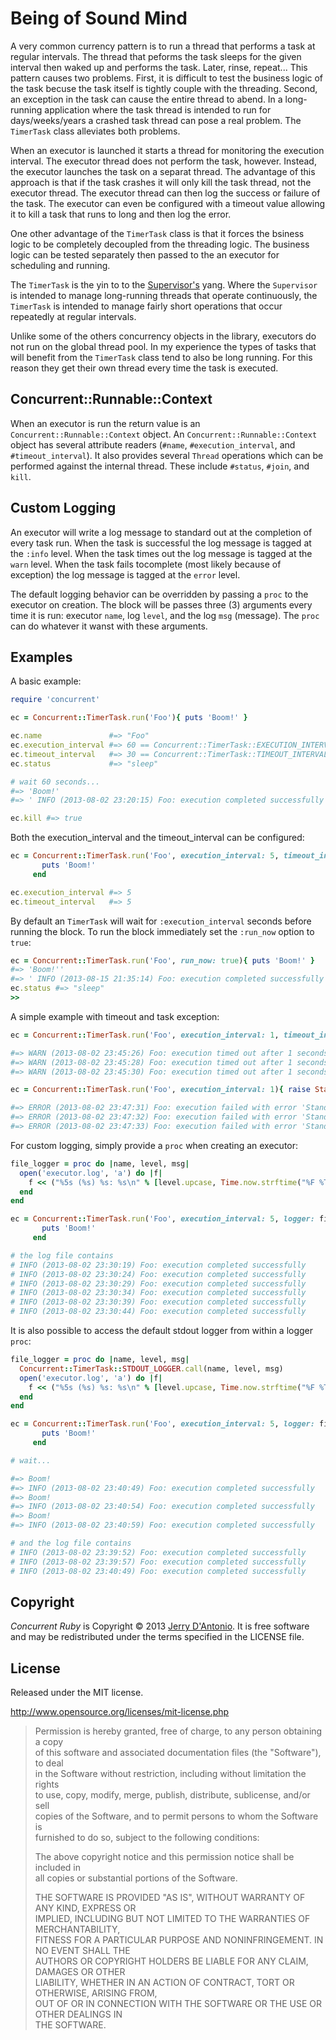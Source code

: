 # Being of Sound Mind

A very common currency pattern is to run a thread that performs a task at regular
intervals. The thread that peforms the task sleeps for the given interval then
waked up and performs the task. Later, rinse, repeat... This pattern causes two
problems. First, it is difficult to test the business logic of the task becuse the
task itself is tightly couple with the threading. Second, an exception in the task
can cause the entire thread to abend. In a long-running application where the task
thread is intended to run for days/weeks/years a crashed task thread can pose a real
problem. The `TimerTask` class alleviates both problems.

When an executor is launched it starts a thread for monitoring the execution interval.
The executor thread does not perform the task, however. Instead, the executor
launches the task on a separat thread. The advantage of this approach is that if
the task crashes it will only kill the task thread, not the executor thread. The
executor thread can then log the success or failure of the task. The executor
can even be configured with a timeout value allowing it to kill a task that runs
to long and then log the error.

One other advantage of the `TimerTask` class is that it forces the bsiness logic to
be completely decoupled from the threading logic. The business logic can be tested
separately then passed to the an executor for scheduling and running.

The `TimerTask` is the yin to to the
[Supervisor's](https://github.com/jdantonio/concurrent-ruby/blob/master/md/supervisor.md)
yang. Where the `Supervisor` is intended to manage long-running threads that operate
continuously, the `TimerTask` is intended to manage fairly short operations that
occur repeatedly at regular intervals.

Unlike some of the others concurrency objects in the library, executors do not
run on the global thread pool. In my experience the types of tasks that will benefit
from the `TimerTask` class tend to also be long running. For this reason they get
their own thread every time the task is executed.

## Concurrent::Runnable::Context

When an executor is run the return value is an `Concurrent::Runnable::Context` object. An
`Concurrent::Runnable::Context` object has several attribute readers (`#name`, `#execution_interval`,
and `#timeout_interval`). It also provides several `Thread` operations which can
be performed against the internal thread. These include `#status`, `#join`, and
`kill`.

## Custom Logging

An executor will write a log message to standard out at the completion of every
task run. When the task is successful the log message is tagged at the `:info`
level. When the task times out the log message is tagged at the `warn` level.
When the task fails tocomplete (most likely because of exception) the log
message is tagged at the `error` level.

The default logging behavior can be overridden by passing a `proc` to the executor
on creation. The block will be passes three (3) arguments every time it is run:
executor `name`, log `level`, and the log `msg` (message). The `proc` can do
whatever it wanst with these arguments.

## Examples

A basic example:

```ruby
require 'concurrent'

ec = Concurrent::TimerTask.run('Foo'){ puts 'Boom!' }

ec.name               #=> "Foo"
ec.execution_interval #=> 60 == Concurrent::TimerTask::EXECUTION_INTERVAL
ec.timeout_interval   #=> 30 == Concurrent::TimerTask::TIMEOUT_INTERVAL
ec.status             #=> "sleep"

# wait 60 seconds...
#=> 'Boom!'
#=> ' INFO (2013-08-02 23:20:15) Foo: execution completed successfully'

ec.kill #=> true
```

Both the execution_interval and the timeout_interval can be configured:

```ruby
ec = Concurrent::TimerTask.run('Foo', execution_interval: 5, timeout_interval: 5) do
       puts 'Boom!'
     end

ec.execution_interval #=> 5
ec.timeout_interval   #=> 5
```

By default an `TimerTask` will wait for `:execution_interval` seconds before running the block.
To run the block immediately set the `:run_now` option to `true`:

```ruby
ec = Concurrent::TimerTask.run('Foo', run_now: true){ puts 'Boom!' }
#=> 'Boom!''
#=> ' INFO (2013-08-15 21:35:14) Foo: execution completed successfully'
ec.status #=> "sleep"
>> 
```

A simple example with timeout and task exception:

```ruby
ec = Concurrent::TimerTask.run('Foo', execution_interval: 1, timeout_interval: 1){ sleep(10) }

#=> WARN (2013-08-02 23:45:26) Foo: execution timed out after 1 seconds
#=> WARN (2013-08-02 23:45:28) Foo: execution timed out after 1 seconds
#=> WARN (2013-08-02 23:45:30) Foo: execution timed out after 1 seconds

ec = Concurrent::TimerTask.run('Foo', execution_interval: 1){ raise StandardError }

#=> ERROR (2013-08-02 23:47:31) Foo: execution failed with error 'StandardError'
#=> ERROR (2013-08-02 23:47:32) Foo: execution failed with error 'StandardError'
#=> ERROR (2013-08-02 23:47:33) Foo: execution failed with error 'StandardError'
```

For custom logging, simply provide a `proc` when creating an executor:

```ruby
file_logger = proc do |name, level, msg|
  open('executor.log', 'a') do |f|
    f << ("%5s (%s) %s: %s\n" % [level.upcase, Time.now.strftime("%F %T"), name, msg])
  end
end

ec = Concurrent::TimerTask.run('Foo', execution_interval: 5, logger: file_logger) do
       puts 'Boom!'
     end

# the log file contains
# INFO (2013-08-02 23:30:19) Foo: execution completed successfully
# INFO (2013-08-02 23:30:24) Foo: execution completed successfully
# INFO (2013-08-02 23:30:29) Foo: execution completed successfully
# INFO (2013-08-02 23:30:34) Foo: execution completed successfully
# INFO (2013-08-02 23:30:39) Foo: execution completed successfully
# INFO (2013-08-02 23:30:44) Foo: execution completed successfully
```

It is also possible to access the default stdout logger from within a logger `proc`:

```ruby
file_logger = proc do |name, level, msg|
  Concurrent::TimerTask::STDOUT_LOGGER.call(name, level, msg)
  open('executor.log', 'a') do |f|
    f << ("%5s (%s) %s: %s\n" % [level.upcase, Time.now.strftime("%F %T"), name, msg])
  end
end

ec = Concurrent::TimerTask.run('Foo', execution_interval: 5, logger: file_logger) do
       puts 'Boom!'
     end

# wait...

#=> Boom!
#=> INFO (2013-08-02 23:40:49) Foo: execution completed successfully
#=> Boom!
#=> INFO (2013-08-02 23:40:54) Foo: execution completed successfully
#=> Boom!
#=> INFO (2013-08-02 23:40:59) Foo: execution completed successfully

# and the log file contains
# INFO (2013-08-02 23:39:52) Foo: execution completed successfully
# INFO (2013-08-02 23:39:57) Foo: execution completed successfully
# INFO (2013-08-02 23:40:49) Foo: execution completed successfully
```

## Copyright

*Concurrent Ruby* is Copyright &copy; 2013 [Jerry D'Antonio](https://twitter.com/jerrydantonio).
It is free software and may be redistributed under the terms specified in the LICENSE file.

## License

Released under the MIT license.

http://www.opensource.org/licenses/mit-license.php  

> Permission is hereby granted, free of charge, to any person obtaining a copy  
> of this software and associated documentation files (the "Software"), to deal  
> in the Software without restriction, including without limitation the rights  
> to use, copy, modify, merge, publish, distribute, sublicense, and/or sell  
> copies of the Software, and to permit persons to whom the Software is  
> furnished to do so, subject to the following conditions:  
> 
> The above copyright notice and this permission notice shall be included in  
> all copies or substantial portions of the Software.  
> 
> THE SOFTWARE IS PROVIDED "AS IS", WITHOUT WARRANTY OF ANY KIND, EXPRESS OR  
> IMPLIED, INCLUDING BUT NOT LIMITED TO THE WARRANTIES OF MERCHANTABILITY,  
> FITNESS FOR A PARTICULAR PURPOSE AND NONINFRINGEMENT. IN NO EVENT SHALL THE  
> AUTHORS OR COPYRIGHT HOLDERS BE LIABLE FOR ANY CLAIM, DAMAGES OR OTHER  
> LIABILITY, WHETHER IN AN ACTION OF CONTRACT, TORT OR OTHERWISE, ARISING FROM,  
> OUT OF OR IN CONNECTION WITH THE SOFTWARE OR THE USE OR OTHER DEALINGS IN  
> THE SOFTWARE.  
